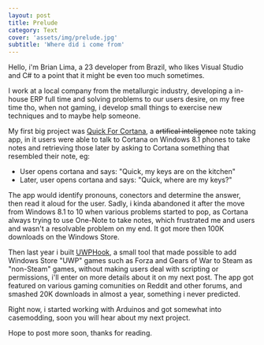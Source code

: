 ```yaml
---
layout: post
title: Prelude
category: Text
cover: 'assets/img/prelude.jpg'
subtitle: 'Where did i come from'
---
```


Hello, i'm Brian Lima, a 23 developer from Brazil, who likes Visual Studio and C# to a point that it might be even too much sometimes.

I work at a local company from the metallurgic industry, developing a in-house ERP full time and solving problems to our users desire, on my free time tho, when not gaming, i develop small things to exercise new techniques and to maybe help someone.

My first big project was [Quick For Cortana](https://github.com/BrianLima/CortanaQuick), a ~~artifical inteligence~~ note taking app, in it users were able to talk to Cortana on Windows 8.1 phones to take notes and retrieving those later by asking to Cortana something that resembled their note, eg: 

- User opens cortana and says: "Quick, my keys are on the kitchen"
- Later, user opens cortana and says: "Quick, where are my keys?"

The app would identify pronouns, conectors and determine the answer, then read it aloud for the user. Sadly, i kinda abandoned it after the move from Windows 8.1 to 10 when various problems started to pop, as Cortana always trying to use One-Note to take notes, which frustrated me and users and wasn't a resolvable problem on my end. It got more then 100K downloads on the Windows Store. 

Then last year i built [UWPHook](https://github.com/BrianLima/UWPHook), a small tool that made possible to add Windows Store "UWP" games such as Forza and Gears of War to Steam as "non-Steam" games, without making users deal with scripting or permissions, i'll enter on more details about it on my next post. The app got featured on various gaming comunities on Reddit and other forums, and smashed 20K downloads in almost a year, something i never predicted.

Right now, i started working with Arduinos and got somewhat into casemodding, soon you will hear about my next project.

Hope to post more soon, thanks for reading.